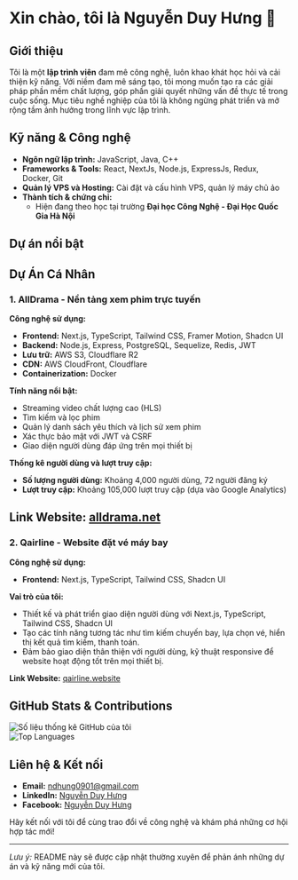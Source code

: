 # Xin chào, tôi là Nguyễn Duy Hưng 👋

## Giới thiệu
Tôi là một **lập trình viên** đam mê công nghệ, luôn khao khát học hỏi và cải thiện kỹ năng. Với niềm đam mê sáng tạo, tôi mong muốn tạo ra các giải pháp phần mềm chất lượng, góp phần giải quyết những vấn đề thực tế trong cuộc sống. Mục tiêu nghề nghiệp của tôi là không ngừng phát triển và mở rộng tầm ảnh hưởng trong lĩnh vực lập trình.

## Kỹ năng & Công nghệ
- **Ngôn ngữ lập trình:** JavaScript, Java, C++
- **Frameworks & Tools:** React, NextJs, Node.js, ExpressJs, Redux, Docker, Git
- **Quản lý VPS và Hosting:** Cài đặt và cấu hình VPS, quản lý máy chủ ảo
- **Thành tích & chứng chỉ:**  
  - Hiện đang theo học tại trường **Đại học Công Nghệ - Đại Học Quốc Gia Hà Nội**

## Dự án nổi bật
## Dự Án Cá Nhân

### 1. AllDrama - Nền tảng xem phim trực tuyến
**Công nghệ sử dụng:**
- **Frontend:** Next.js, TypeScript, Tailwind CSS, Framer Motion, Shadcn UI
- **Backend:** Node.js, Express, PostgreSQL, Sequelize, Redis, JWT
- **Lưu trữ:** AWS S3, Cloudflare R2
- **CDN:** AWS CloudFront, Cloudflare
- **Containerization:** Docker

**Tính năng nổi bật:**
- Streaming video chất lượng cao (HLS)
- Tìm kiếm và lọc phim
- Quản lý danh sách yêu thích và lịch sử xem phim
- Xác thực bảo mật với JWT và CSRF
- Giao diện người dùng đáp ứng trên mọi thiết bị

**Thống kê người dùng và lượt truy cập:**
- **Số lượng người dùng:** Khoảng 4,000 người dùng, 72 người đăng ký
- **Lượt truy cập:** Khoảng 105,000 lượt truy cập (dựa vào Google Analytics)

**Link Website:** [alldrama.net](https://www.alldrama.net)  
---
### 2. Qairline - Website đặt vé máy bay
**Công nghệ sử dụng:**
- **Frontend:** Next.js, TypeScript, Tailwind CSS, Shadcn UI

**Vai trò của tôi:**
- Thiết kế và phát triển giao diện người dùng với Next.js, TypeScript, Tailwind CSS, Shadcn UI
- Tạo các tính năng tương tác như tìm kiếm chuyến bay, lựa chọn vé, hiển thị kết quả tìm kiếm, thanh toán.
- Đảm bảo giao diện thân thiện với người dùng, kỹ thuật responsive để website hoạt động tốt trên mọi thiết bị.

**Link Website:** [qairline.website](https://www.qairline.website)  

## GitHub Stats & Contributions
![Số liệu thống kê GitHub của tôi](https://github-readme-stats.vercel.app/api?username=yudgunH&show_icons=true)  
![Top Languages](https://github-readme-stats.vercel.app/api/top-langs/?username=yudgunH)

## Liên hệ & Kết nối
- **Email:** ndhung0901@gmail.com  
- **LinkedIn:** [Nguyễn Duy Hưng](https://www.linkedin.com/in/h%C6%B0ng-nguy%E1%BB%85n-duy-685477295/)  
- **Facebook:** [Nguyễn Duy Hưng](https://www.facebook.com/profile.php?id=100045370126663)  

Hãy kết nối với tôi để cùng trao đổi về công nghệ và khám phá những cơ hội hợp tác mới!

---

*Lưu ý:* README này sẽ được cập nhật thường xuyên để phản ánh những dự án và kỹ năng mới của tôi.
